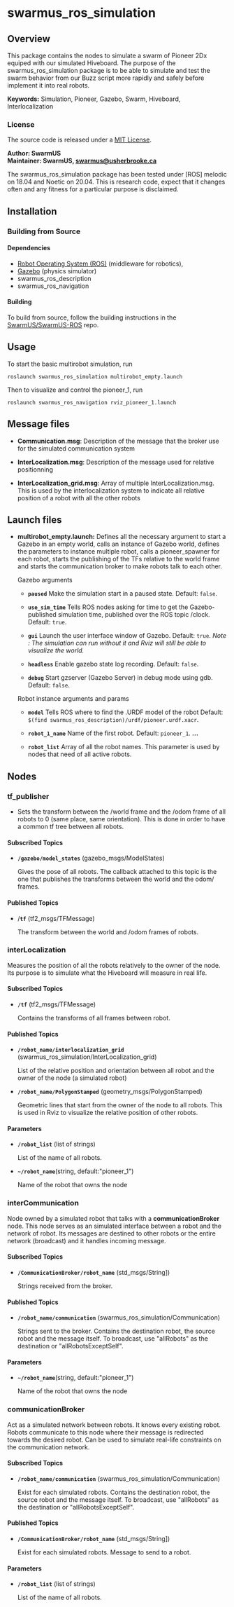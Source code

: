
# swarmus_ros_simulation

## Overview

This package contains the nodes to simulate a swarm of Pioneer 2Dx equiped with our simulated Hiveboard. The purpose of the swarmus_ros_simulation package is to be able to simulate and test the swarm behavior from our Buzz script more rapidly and safely before implement it into real robots.

**Keywords:** Simulation, Pioneer, Gazebo, Swarm, Hiveboard, Interlocalization

### License
The source code is released under a [MIT License](SwarmUS-ROS/LICENSE).

**Author: SwarmUS<br />
Maintainer: SwarmUS, swarmus@usherbrooke.ca**

The swarmus_ros_simulation package has been tested under [ROS] melodic on 18.04 and Noetic on 20.04. This is research code, expect that it changes often and any fitness for a particular purpose is disclaimed.


## Installation

### Building from Source

#### Dependencies

- [Robot Operating System (ROS)](http://wiki.ros.org) (middleware for robotics),
- [Gazebo](http://gazebosim.org/tutorials?tut=install_ubuntu&cat=install) (physics simulator)
- swarmus_ros_description
- swarmus_ros_navigation

#### Building

To build from source, follow the building instructions in the [SwarmUS/SwarmUS-ROS](https://github.com/SwarmUS/SwarmUS-ROS) repo.

## Usage
To start the basic multirobot simulation, run

	roslaunch swarmus_ros_simulation multirobot_empty.launch

Then to visualize and control the pioneer_1, run

    roslaunch swarmus_ros_navigation rviz_pioneer_1.launch 

## Message files

* **Communication.msg**: Description of the message that the broker use for the simulated communication system

* **InterLocalization.msg**: Description of the message used for relative positionning

* **InterLocalization_grid.msg**:  Array of multiple InterLocalization.msg. This is used by the interlocalization system to indicate all relative position of a robot with all the other robots


## Launch files

* **multirobot_empty.launch:** Defines all the necessary argument to start a Gazebo in an empty world, calls an instance of Gazebo world, defines the parameters to instance multiple robot, calls a pioneer_spawner for each robot, starts the publishing of the TFs relative to the world frame and starts the communication broker to make robots talk to each other.

     Gazebo arguments

     - **`paused`**  Make the simulation start in a paused state. Default: `false`.
     
     -  **`use_sim_time`** Tells ROS nodes asking for time to get the Gazebo-published simulation time, published over the ROS topic /clock. Default: `true`.
     
     -  **`gui`**  Launch the user interface window of Gazebo. Default: `true`. *Note : The simulation can run without it and Rviz will still be able to visualize the world.*
     
     -  **`headless`** Enable gazebo state log recording. Default: `false`.
     
     -  **`debug`** Start gzserver (Gazebo Server) in debug mode using gdb. Default: `false`.

     Robot instance arguments and params
     
     -  **`model`** Tells ROS where to find the .URDF model of the robot Default: `$(find swarmus_ros_description)/urdf/pioneer.urdf.xacr`.

     - **`robot_1_name`**  Name of the first robot. Default: `pioneer_1`.
     **...**
     
     - **`robot_list`**  Array of all the robot names. This parameter is used by nodes that need of all active robots.

## Nodes

### tf_publisher

- Sets the transform between the /world frame and the /odom frame of all robots to 0 (same place, same orientation). This is done in order to have a common tf tree between all robots.

#### Subscribed Topics

* **`/gazebo/model_states`** (gazebo_msgs/ModelStates)

	Gives the pose of all robots. The callback attached to this topic is the one that publishes the transforms between the world and the odom/ frames.


#### Published Topics

- /**`tf`** (tf2_msgs/TFMessage)

  The transform between the world and /odom frames of robots.

  

### interLocalization

Measures the position of all the robots relatively to the owner of the node. Its purpose is to simulate what the Hiveboard will measure in real life.

#### Subscribed Topics

* **`/tf`** (tf2_msgs/TFMessage)

	Contains the transforms of all frames between robot.


#### Published Topics

- **`/robot_name/interlocalization_grid`** (swarmus_ros_simulation/InterLocalization_grid)

  List of the relative position and orientation between all robot and the owner of the node (a simulated robot)

- **`/robot_name/PolygonStamped`** (geometry_msgs/PolygonStamped)

  Geometric lines that start from the owner of the node to all robots. This is used in Rviz to visualize the relative position of other robots.

#### Parameters

* **`/robot_list`** (list of strings)

	List of the name of all robots.

- **`~/robot_name`**(string, default:"pioneer_1")

  Name of the robot that owns the node

  

### interCommunication

Node owned by a simulated robot that talks with a **communicationBroker** node. This node serves as an simulated interface between a robot and the network of robot. Its messages are destined to other robots or the entire network (broadcast) and it handles incoming message.

#### Subscribed Topics

* **`/CommunicationBroker/robot_name`** (std_msgs/String])

	Strings received from the broker.


#### Published Topics

- **`/robot_name/communication`** (swarmus_ros_simulation/Communication)

  Strings sent to the broker. Contains the destination robot, the source robot and the message itself. To broadcast, use "allRobots" as the destination or "allRobotsExceptSelf".

#### Parameters

* **`~/robot_name`**(string, default:"pioneer_1")

	Name of the robot that owns the node
	
	

### communicationBroker

Act as a simulated network between robots. It knows every existing robot. Robots communicate to this node where their message is redirected towards the desired robot. Can be used to simulate real-life constraints on the communication network.


#### Subscribed Topics

* **`/robot_name/communication`** (swarmus_ros_simulation/Communication)

  Exist for each simulated robots.  Contains the destination robot, the source robot and the message itself. To broadcast, use "allRobots" as the destination or "allRobotsExceptSelf".


#### Published Topics

- **`/CommunicationBroker/robot_name`**   (std_msgs/String])

  Exist for each simulated robots. Message to send to a robot.

#### Parameters

* **`/robot_list`** (list of strings)

  List of the name of all robots.


